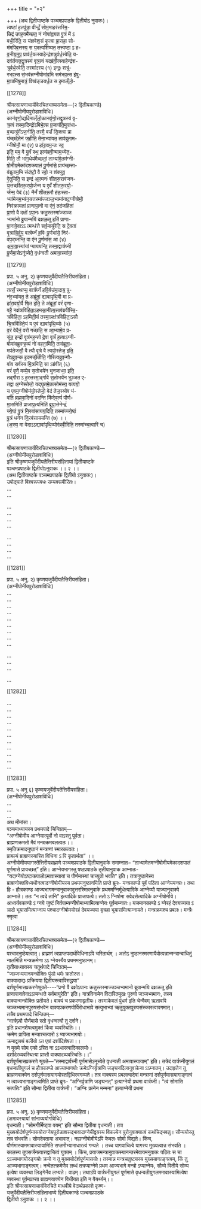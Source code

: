 +++
title = "०२"

+++
(अथ द्वितीयाष्टके पञ्चमप्रपाठके द्वितीयोऽ नुवाकः)।  
त्वष्टा॑ ह॒तपु॑त्रा॒ वीन्द्रँ॒ सोम॒माहर॑त्तस्मि॒-  
न्निद्र॑ उपह॒वमै॑च्छत॒ नं नोपा॑ह्वयत पु॒त्रं मे॑ ऽ  
वधी॒रिति॒ स य॑ज्ञवेश॒सं कृ॒त्वा प्रा॒सहा॒ सो-  
म॑मपिब॒त्तस्य॒ स य॒दत्यशि॑ष्यत॒ तत्त्वष्टा ऽ ह-  
व॒नीय॒मुप॒ प्राव॑र्त॒यत्स्वाहेन्द्र॑शत्रुर्वर्ध॒स्वेति॒ य-  
दव॑र्तयत्त॒द्वृ॒त्रस्य॑ वृत्र॒त्वं यदब्र॑वी॒त्स्वाहेन्द्र॑श-  
त्रुर्वर्ध॒स्वेति॒ तस्मा॑दस्य (१) इन्द्रः॒ शत्रु॑-  
रभव॒त्स सं॒भव॑न्नग्नीषोमा॑व॒भि सम॑भव॒त्स इ॑षु-  
मा॒त्रमि॑षुमात्रं॒ विष्व॑ङ्ङवर्ध॒त स इ॒माल्ँलो॒-

[[1278]]

श्रीमत्सायणाचार्यविरचितभाष्यसमेता—(२ द्वितीयकाण्डे)  
(अग्नीषोमीयपुरोडाशविधिः)  
कान॑वृणो॒द्यदिमाल्ँलो॒कानवृ॑णो॒त्तद्वृत्रस्य॑ वृ-  
त्र॒त्वं तस्मा॒दिन्द्रो॑ऽबिभे॒त्स प्र॒जाप॑ति॒मुपा॑धा-  
व॒च्छत्रु॑र्मेऽज॒नीति॒ तस्मै॒ वज्रँ॑ सि॒क्त्वा प्रा  
य॑च्छदे॒तेन॑ ज॒हीति॒ तेना॒भ्या॑यत॒ ताव॑ब्रूताम-  
ग्नीषोमौ॒ मा (२) प्र हा॑रा॒वम॒न्तः स्व॒  
इति॒ मम॒ वै यु॒वँ स्थ॒ इत्य॑ब्रवी॒न्माम॒भ्येत॒-  
मिति॒ तौ भा॑ग॒धेय॑मैच्छतां॒ ताभ्या॑मे॒तम॑ग्नी-  
षो॒मीय॒मेका॑दशकपालं पू॒र्णमा॑से॒ प्राय॑च्छ॒त्ता-  
व॑ब्रूताम॒भि संद॑ष्टौ॒ वै स्वो॒ न श॑क्नुव॒  
ऐ॒तुमिति॒ स इन्द्र॑ आ॒त्मनः॑ शीतरू॒राव॑जन-  
य॒त्तच्छी॑तरू॒रयो॒र्जन्म य ए॒वँ शीतरू॒रयो॒-  
र्जन्म॒ वेद॑ (३) नैनँ॑ शीतरू॒रौ ह॑तः॒स्ता-  
भ्या॑मेनम॒भ्य॑न॒यत्तस्मा॑ज्जञ्ज॒भ्यमा॑नाद॒ग्नीषोमौ॒  
निर॑क्रामतां प्राणापा॒नौ वा ए॑नं॒ तद॑जहितां  
प्रा॒णो वै दक्षो॑ ऽपा॒नः क्रतु॒स्तस्मा॑ज्जञ्ज  
भ्यमा॑नो ब्रु॒यान्मयि॑ दक्षक्र॒तू इति॑ प्राणा-  
पा॒नावे॒वाऽऽ त्मन्ध॑त्ते सर्व॒मायु॑रेति॒ स दे॒वता॑  
वृ॒त्रान्नि॒र्हूय॒ वार्त्रघ्नँ ह॒विः पू॒र्णभा॑से॒ निर॑-  
वप॒द्घ्नन्ति॒ वा ए॑न पू॒र्णमा॑स॒ आ (४)  
अ॒मा॒वा॒स्या॑यां प्याययन्ति॒ तस्मा॒द्वार्त्रघ्नी  
पू॒र्णमा॒सेऽनू॑च्येते॒ वृध॑न्वती अमावा॒स्या॑यां॒

[[1279]]

प्रपा. ५ अनु. २) कृष्णयजुर्वेदीयतैत्तिरीयसंहिता।  
(अग्नीषोमीयपुरोडाशविधिः)  
तत्सँ॒ स्थाप्य॒ वार्त्र॑घ्नँ हवि॒र्वज्र॑मा॒दाय॒ पु-  
न॑र॒भ्या॑यत॒ ते अब्रू॑तां॒ द्यावापृथि॒वी मा प्र-  
हा॑रा॒वयो॒र्वै श्रि॒त इति॒ ते अ॑ब्रूतां॒ वरं॑ वृणा-  
वहै॒ नक्ष॑त्रविहिता॒ऽहमसा॒नीत्य॒साव॑ब्रवीच्चि॒-  
त्रवि॑हिता॒ ऽहमिती॒यं तस्मा॒न्नक्ष॑त्रविहिता॒ऽसौ  
चि॒त्रवि॑हिते॒यं य ए॒वं द्यावा॑पृथि॒व्योः (५)  
व॒रं वेदैनं॒ वरो॑ गच्छति॒ स आ॒भ्यामे॒व प्र-  
सू॑त॒ इन्द्रो॑ वृ॒त्र॑मह॒न्तो दे॒वा वृत्रँ ह॒त्वाऽग्नी-  
षोमा॑वब्रुवन्ह॒व्यं नो॑ वहता॒मिति॒ ताव॑ब्रूता॒-  
मप॑तेजसौ॒ वै त्यौ वृ॒त्रे वै त्ययो॒स्तेज॒ इति॒  
ते॑ऽब्रुव॒न्क इ॒दमच्छै॒तीति॒ गौरित्यब्रुव॒न्गौ-  
र्वाव सर्व॑स्य मि॒त्रमिति॒ सा ऽब्र॑वीत् (६)  
वरं॑ वृणै॒ मय्ये॒व स॒तोभये॑न भुनजाध्वा॒ इति॒  
तद्गौरा ऽ ह॒रत्तस्मा॒द्गवि॑ स॒तोभये॑न भुञ्जत ए-  
तद्वा अ॒ग्नेस्तेजो॒ यद्घृ॒तमे॒तत्सोम॑स्य॒ यत्पयो॒  
य ए॒वम॒ग्नीषोम॑यो॒स्तेजो॒ वेद॑ तेज॒स्व्ये॑व भ॑-  
वति ब्रह्मवा॒दिनो॑ वदन्ति किंदेव॒त्यं॑ पौर्ण-  
मा॒समिति॑ प्राजाप॒त्यनिति॑ ब्रूया॒त्तेनेन्द्रं॑  
ज्ये॒ष्ठं पु॒त्रं नि॒रबा॑सायय॒दिति॒ तस्मा॑ज्ज्ये॒ष्ठं  
पु॒त्रं धने॑न नि॒रव॑साययन्ति (७) ।।  
(अ॒स्य॒ मा वेदाऽऽद्यावा॑पृथि॒व्योर॑ब्रवी॒दिति॒ तस्मा॑च्च॒त्वारि॑ च)

[[1280]]

श्रीमत्सायणाचार्यविरचितभाष्यसमेता—(२ द्वितीयकाण्डे—  
(अग्नीषोमीयपुरोडाशविधिः)  
इति श्रीकृष्णयजुर्वेदीयतैत्तिरीयसंहितायां द्वितीयाष्टके  
पञ्चमप्रपाठके द्वितीयोऽनुवाकः ।। २ ।।  
(अथ द्वितीयाष्टके पञ्चमप्रपाठके द्वितीयो ऽनुवाकः)।  
उपोद्घाते विश्वरूपवधः सम्यक्समीरितः।    
...  
...  

...  
...  
...   
...   

...  
...  
...   
...  

[[1281]]

प्रपा. ५ अनु. २) कृष्णयजुर्वेदीयतैत्तिरीयसंहिता।  
(अग्नीपोमीयपुरोडाशविधिः)  
...  
...  
...  
...  
...   
...  
...  
...  
...  

...  
...  
...  

...  

[[1282]]

...  
...   
...  
...  
...  
...  
...  
...   
...   
...  
...  

[[1283]]

प्रपा. ५ अनु ६) कृष्णयजुर्वेदीयतैत्तिरीयसंहिता।  
(अग्नीषोमीयपुरोडाशविधिः)  
...   
...  
...   
अथ मीमांसा।  
पञ्चमाध्यायस्य प्रथमपादे चिन्तितम्—  
“अग्नीषोमीय आग्नेयात्पूर्वो नो वाऽस्तु पूर्वता।  
ब्राह्मणक्रमतो मैवं मन्त्रक्रमबलत्वतः।।  
स्मृतिक्रमादनुष्ठानं मन्त्राणां स्मारकत्वतः।  
प्राबल्यं ब्राह्मणस्यास्ति विधिना ऽ पि कृतार्थता” ।।  
अग्नीषोमीययागस्तैत्तिरीयब्राह्मणे पञ्चमप्रपाठके द्वितीयानुवाके समाम्नातः- “ताभ्यामेतमग्नीषोमीयमेकादशपालं पूर्णमासे प्रायच्छत्” इति। आग्नेयभागस्तु षष्ठप्रपाठके तृतीयानुवाक आम्नातः- “यदाग्नेयोऽष्टाकपालोऽमावास्यायां च पौर्णमास्यां चाच्युतो भवति” इति। तत्रानुष्ठानेस्य ब्राह्मणोक्तविध्यधीनत्वादग्नीषोमीयस्य प्रथममनुष्ठानमिति प्राप्ते ब्रूमः- मन्त्रकाण्डे पूर्वं पठिता आग्नेयमन्त्राः। तथा हि - हौत्रकाण्ड आज्यभागमन्त्रानुवाकादुत्तरस्मिन्ननुवाके प्रथममग्निर्मूधेत्यादिके आग्नेय्यौ याज्यानुवाक्ये आम्नाते। ततः “न त्वदे तानि” इत्यादिके प्राजापत्ये। ततो ऽ ग्निषोमा सवेदसेत्यादिके अग्नीषोमीये। आध्वर्यवकाण्डे ऽ ग्नये जुष्टं निर्वपाम्यग्नीषोमाभ्यामित्याग्नेयः पूर्वमाम्नातः। यजमानकाण्डे ऽ ग्नेरहं देवयज्यया ऽ न्नादो भूयासमित्याभ्नाय पश्चादग्नीषोमयोरहं देवयज्यया वृत्रहा भूयासमित्याम्नायते। मन्त्रक्रमश्च प्रबलः। मन्त्रैः स्मृत्वा

[[1284]]

श्रीमत्सायणाचार्यविरचितभाष्यसमेता—(२ द्वितीयकाण्डे—  
(अग्नीषोमीयपुरोडाशविधिः)  
पश्चादनुष्ठेयत्वात्। ब्राह्मणं त्वप्राप्तपदार्थविधिनाऽपि चरितार्थम् । अतोऽ नुष्ठानस्मरणायैवोत्पन्नान्मन्त्रान्बाधितुं नालमिति मन्त्रक्रमेणा ऽऽ ग्नेयस्यैव प्रथममनुष्ठानम्।  
तृतीयाध्यायस्य चतुर्थपादे चिन्तितम्—  
“जञ्जभ्यमानमन्त्रोक्तिः पुंसो धर्मः क्रतोरुत।  
वाक्यादाद्यः प्रक्रियया द्वितीयस्त्वाविरुद्धया”  
दर्शपूर्णमासप्रकरणेश्रूयते----“प्रणो वै दक्षोऽपानः क्रतुस्तस्माज्जञ्चभ्यमानो ब्रूयान्मयि दक्षक्रतू इति प्राणापानावेवाऽऽत्मन्धत्ते सर्वमायुरेति” इति। गात्रविनामेन विदारितमुखः पुरुषो जञ्जभ्यमानः, तस्य वाक्यान्मन्त्रोक्तिः प्रतीयते। वाक्यं च प्रकरणाद्वलीयः। तस्माकेवलं पुंधर्म इति चेन्मैवम् ऋतावपि जञ्जभ्यमानपुरुषसंभवेन वाक्यप्रकरणयोर्विरोधाभावे सत्युभाभ्यां ऋतुयुक्तपुरुषसंस्कारत्वावगमात्।  
तत्रैव प्रथमपादे चिन्तितम्—  
“वार्त्रघ्न्यौ पौर्णमासे स्तो वृधन्वत्यौ तु दर्शने।  
इति प्रधानशेषत्वमुक्तं किंवा व्यवस्थितिः।।  
क्रमेण प्रापिता मन्त्राश्चत्वारो ऽ प्याज्यभागयोः।  
क्रमाद्वाक्यं बलीयो ऽत एषां दर्शादिशेषता।।  
न मुख्ये सोम एको ऽस्ति ना ऽऽधारत्वादिकालयोः।  
दर्शादेरव्यवस्थित्या प्राप्तौ वाक्यादव्यवस्थितिः।।”  
दर्शपूर्णमासप्रकरणे श्रूयते—“तस्माद्वार्वघ्नी पूर्णमासेऽनूच्येते वृधन्वती अमावास्यायाम्” इति। तत्रेदं वार्त्रघ्नीयुगलं वृधन्वतीयुगलं च हौत्रकाण्डे आज्याभागयोः क्रमेऽग्निर्वृत्राणि जङ्घनदित्यनुवाकेना ऽऽम्नातम्। उदाहृतेन तु ब्राह्मणवाक्येन दर्शपूर्णमासयागयोस्तद्विधिरवगम्यते। तत्र वाक्यस्य प्रबलत्वादेषां मन्त्राणां दर्शपूर्णमासयागाङ्गत्वं न त्वाज्यभागाङ्गत्वमिति प्राप्ते ब्रूमः- “अग्निर्वृत्राणि जङ्घनत्” इत्याग्नेयी प्रथमा वार्त्रघ्नी। “त्वं सोमासि सत्पतिः” इति सौम्या द्वितीया वार्त्रघ्नी। “अग्निः प्रत्नेन मन्मना” इत्याग्नेयी प्रथमा

[[1285]]

प्रपा. ५ अनु. ३) कृष्णयजुर्वेदीयतैत्तिरीयसंहिता।  
(अमावस्यायां सांनाय्ययोगविधिः)  
वृधन्वती। “सोमगीर्मिष्ट्वा वयम्” इति सौम्या द्वितीया वृधन्वती। तत्र मुख्ययोर्दर्शपूर्णमासयोराग्नेयपुरोडाशसद्भावादाग्नेयीद्वयस्य विकल्पेन पुरोनुवाक्यात्वं कथंचिद्भवतु। सौम्ययोस्तु तन्न संभवति। सोमदेवताया अभावात्। नह्यग्नीषोमीयेऽपि केवलः सोमो विद्यते। किंच, पौर्णमास्याममावास्यायामिति सप्तमीभ्यामाधारत्वं गम्यते । तच्च यागवाचित्वे यागस्य मुख्यत्वान्न संभवति । कालस्य तुपसर्जनत्वात्तद्वाचित्वं युक्तम् । किंच, प्रयाजमन्त्रानुवाकस्यानन्तरमेवायमनुवाकः पठितः स चा ऽऽज्यभागयोरङ्गयोः क्रमो न तु मुख्ययोर्दर्शपूर्णमासयोः। तस्मान्न मन्त्रचतुष्टयस्य मुख्ययागत्ङ्गत्वम्, किं तु आज्यभागाङ्गत्वम्। नन्वेतत्क्रमेणैव लब्धं तत्रप्याग्नेमे प्रथम आज्यभागे मन्त्रो ऽप्याग्नेयः, सौम्ये वितीये सोम्य इत्येषा व्यवस्था लिङ्गेनैव लभ्यते। वाढम्। तथाऽपि वार्त्रघ्नीयुगलं पूर्णमासे वृधन्वतीयुगलममावास्यामित्येषा व्यवस्था पूर्वमप्राप्ता ब्राह्मणवाक्येन विधीयत इति न वैयर्थ्यम्।।  
इति श्रीमत्सायणाचार्यविरचिते माधवीये वेदार्थप्रकाशे कृष्ण-  
यजुर्वेदीयतैत्तिरीयसंहिताभाष्ये द्वितीयकाण्डे पञ्चमप्रपाठके  
द्वितीयो ऽनुवाकः ।। २ ।।
